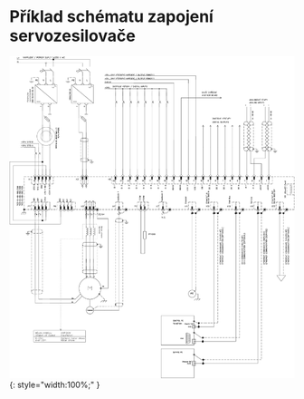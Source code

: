 # Příklad schématu zapojení servozesilovače

![Example schematic](../img/TGZ-S-48-100_250_schematic.svg){: style="width:100%;" }
